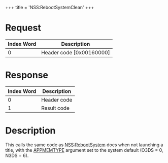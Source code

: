 +++
title = 'NSS:RebootSystemClean'
+++

# Request

| Index Word | Description                |
|------------|----------------------------|
| 0          | Header code \[0x00160000\] |

# Response

| Index Word | Description |
|------------|-------------|
| 0          | Header code |
| 1          | Result code |

# Description

This calls the same code as
[NSS:RebootSystem](NSS:RebootSystem "wikilink") does when not launching
a title, with the
[APPMEMTYPE](Configuration_Memory#APPMEMTYPE "wikilink") argument set to
the system default (O3DS = 0, N3DS = 6).